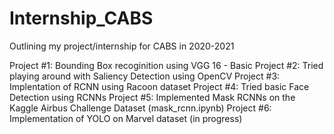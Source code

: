 # Internship_CABS
Outlining my project/internship for CABS in 2020-2021

Project #1: Bounding Box recoginition using VGG 16 - Basic
Project #2: Tried playing around with Saliency Detection using OpenCV
Project #3: Implentation of RCNN using Racoon dataset
Project #4: Tried basic Face Detection using RCNNs
Project #5: Implemented Mask RCNNs on the Kaggle Airbus Challenge Dataset (mask_rcnn.ipynb)
Project #6: Implementation of YOLO on Marvel dataset (in progress)
